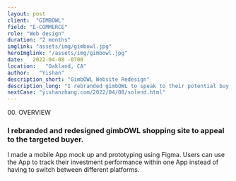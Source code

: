 ```yaml
---
layout: post
client:  "GIMBOWL"
field: "E-COMMERCE"
role: "Web design"
duration: "2 months"
imglink: "assets/img/gimbowl.jpg"
heroImglink: "/assets/img/gimbowl.jpg"
date:   2022-04-08 -0700
location:   "Oakland, CA"
author:   "Yishan"
description_short: "GimbOWL Website Redesign"
description_long: "I rebranded gimbOWL to speak to their potential buy group and redesigned the shopping site."
nextCase: "yishanzhang.com/2022/04/08/solend.html"
---
```


<div class="side-title"> 00.  OVERVIEW </div>

### I rebranded and redesigned gimbOWL shopping site to appeal to the targeted buyer.

I made a mobile App mock up and prototyping using Figma. Users can use the App to track their investment performance within one App instead of having to switch between different platforms.